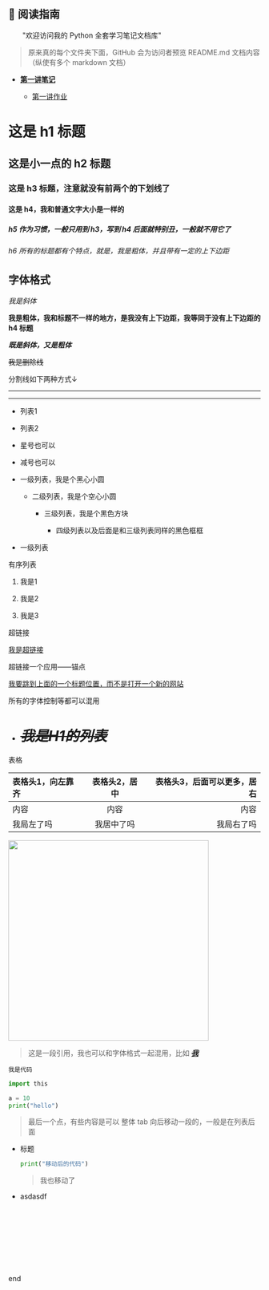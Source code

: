 ## 🚩 阅读指南

&emsp;&emsp;"欢迎访问我的 Python 全套学习笔记文档库"

> 原来真的每个文件夹下面，GitHub 会为访问者预览 README.md 文档内容（纵使有多个 markdown 文档）

+ **[第一讲笔记](第一讲/README.md)**

    + [第一讲作业](第一讲/task.md)

# 这是 h1 标题

## 这是小一点的 h2 标题

### 这是 h3 标题，注意就没有前两个的下划线了

#### 这是 h4，我和普通文字大小是一样的

##### h5 作为习惯，一般只用到 h3，写到 h4 后面就特别丑，一般就不用它了

###### h6 所有的标题都有个特点，就是，我是粗体，并且带有一定的上下边距

## 字体格式

*我是斜体*

**我是粗体，我和标题不一样的地方，是我没有上下边距，我等同于没有上下边距的 h4 标题**

***既是斜体，又是粗体***

~~我是删除线~~

分割线如下两种方式↓

---

***

+ 列表1

+ 列表2

* 星号也可以

- 减号也可以

+ 一级列表，我是个黑心小圆

	+ 二级列表，我是个空心小圆

		+ 三级列表，我是个黑色方块
	
            + 四级列表以及后面是和三级列表同样的黑色框框

+ 一级列表

有序列表

1. 我是1

1. 我是2

1. 我是3

超链接

[我是超链接](https://github.com/fmw666/Git)

超链接一个应用——锚点

[我要跳到上面的一个标题位置，而不是打开一个新的网站](#这是h1标题)

所有的字体控制等都可以混用

+ # *~~我是H1的列表~~*

表格

|表格头1，向左靠齐|表格头2，居中|表格头3，后面可以更多，居右|
|:---------------|:----------:|-----------------------:|
|内容|内容|内容|
|我局左了吗|我居中了吗|我局右了吗|

<img src="code-bg.jpg" width="400">

> 这是一段引用，我也可以和字体格式一起混用，比如 [~~***我***~~](#asdawdca)

```
我是代码
```


```python
import this

a = 10
print("hello")
```

> 最后一个点，有些内容是可以 整体 tab 向后移动一段的，一般是在列表后面

+ 标题

    ```python
    print("移动后的代码")
    ```

    > 我也移动了

+ asdasdf

<br><br><br><br><br><br><br>

end